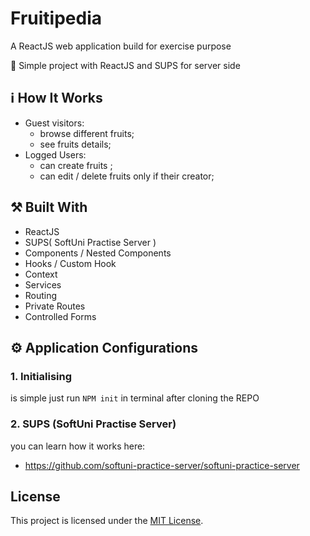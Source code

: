 # Fruitipedia

A ReactJS web application build for exercise purpose

:dart:  Simple project with ReactJS and SUPS for server side

## :information_source: How It Works

- Guest visitors: 
  - browse different fruits;
  - see fruits details;
- Logged Users:
  - can create fruits ; 
  - can edit / delete fruits only if their creator; 

## :hammer_and_pick: Built With

- ReactJS
- SUPS( SoftUni Practise Server )
- Components / Nested Components 
- Hooks / Custom Hook
- Context
- Services
- Routing
- Private Routes
- Controlled Forms


## :gear: Application Configurations

### 1. Initialising 
is simple just run `NPM init` in terminal after cloning the REPO 

### 2. SUPS (SoftUni Practise Server) 
you can learn how it works here:
  - https://github.com/softuni-practice-server/softuni-practice-server

## License

This project is licensed under the [MIT License](LICENSE).